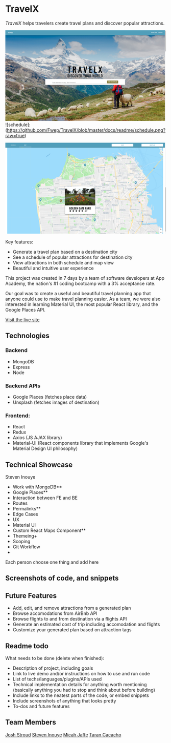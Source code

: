 # TravelX

_TravelX_ helps travelers create travel plans and discover popular attractions.

![landing page](https://github.com/Fwep/TravelX/blob/master/docs/readme/landing-page.png?raw=true)
![schedule]:(https://github.com/Fwep/TravelX/blob/master/docs/readme/schedule.png?raw=true)

![map](https://github.com/Fwep/TravelX/blob/master/docs/readme/map.png?raw=true)

Key features:

- Generate a travel plan based on a destination city
- See a schedule of popular attractions for destination city
- View attractions in both schedule and map view
- Beautiful and intuitive user experience

This project was created in 7 days by a team of software developers at App Academy, the nation's #1 coding bootcamp with a 3% acceptance rate.

Our goal was to create a useful and beautiful travel planning app that anyone could use to make travel planning easier. As a team, we were also interested in learning Material UI, the most popular React library, and the Google Places API.

[Visit the live site](http://travelx-aa.herokuapp.com)

## Technologies

### Backend

- MongoDB
- Express
- Node

### Backend APIs

- Google Places (fetches place data)
- Unsplash (fetches images of destination)

### Frontend:

- React
- Redux
- Axios (JS AJAX library)
- Material-UI (React components library that implements Google's Material Design UI philosophy)

## Technical Showcase

Steven Inouye

- Work with MongoDB\*\*
- Google Places\*\*
- Interaction between FE and BE
- Routes
- Permalinks\*\*
- Edge Cases
- UX
- Material UI
- Custom React Maps Component\*\*
- Themeing+
- Scoping
- Git Workflow
-

Each person choose one thing and add here

## Screenshots of code, and snippets

## Future Features

- Add, edit, and remove attractions from a generated plan
- Browse accomodations from AirBnb API
- Browse flights to and from destination via a flights API
- Generate an estimated cost of trip including accomodation and flights
- Customize your generated plan based on attraction tags

## Readme todo

What needs to be done (delete when finished):

- Description of project, including goals
- Link to live demo and/or instructions on how to use and run code
- List of techs/languages/plugins/APIs used
- Technical implementation details for anything worth mentioning (basically anything you had to stop and think about before building)
- Include links to the neatest parts of the code, or embed snippets
- Include screenshots of anything that looks pretty
- To-dos and future features

## Team Members

[Josh Stroud](link)
[Steven Inouye]()
[Micah Jaffe]()
[Taran Cacacho]()
